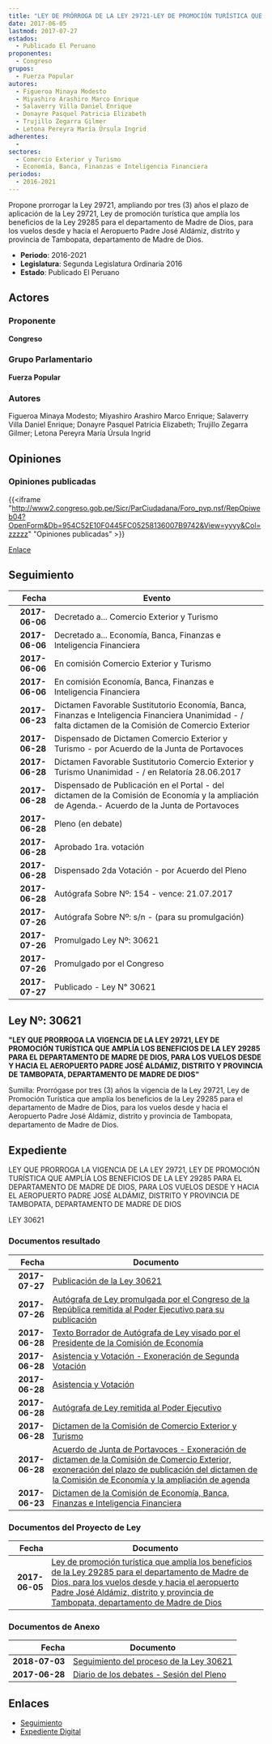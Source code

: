 ```yaml
---
title: "LEY DE PRÓRROGA DE LA LEY 29721-LEY DE PROMOCIÓN TURÍSTICA QUE AMPLÍA LOS BENEFICIOS DE LA LEY 29285, PARA EL DEPARTAMENTO DE MADRE DE DIOS, PARA LOS VUELOS DESDE Y HACIA EL AEROPUERTO PADRE JOSÉ ALDÁMIZ, DISTRITO Y PROVINCIA DE TAMBOPATA, DEPARTAMENTO DE MADRE DE DIOS"
date: 2017-06-05
lastmod: 2017-07-27
estados: 
  - Publicado El Peruano
proponentes: 
  - Congreso
grupos: 
  - Fuerza Popular
autores: 
  - Figueroa Minaya Modesto
  - Miyashiro Arashiro Marco Enrique
  - Salaverry Villa Daniel Enrique
  - Donayre Pasquel Patricia Elizabeth
  - Trujillo Zegarra Gilmer
  - Letona Pereyra María Úrsula Ingrid
adherentes: 
  - 
sectores: 
  - Comercio Exterior y Turismo
  - Economía, Banca, Finanzas e Inteligencia Financiera
periodos: 
  - 2016-2021
---
```


Propone prorrogar la Ley 29721, ampliando por tres (3) años el plazo de aplicación de la Ley 29721, Ley de promoción turística que amplía los beneficios de la Ley 29285 para el departamento de Madre de Dios, para los vuelos desde y hacia el Aeropuerto Padre José Aldámiz, distrito y provincia de Tambopata, departamento de Madre de Dios.

- **Periodo**: 2016-2021
- **Legislatura**: Segunda Legislatura Ordinaria 2016
- **Estado**: Publicado El Peruano

## Actores

### Proponente

**Congreso**

### Grupo Parlamentario

**Fuerza Popular**

### Autores

Figueroa Minaya Modesto; Miyashiro Arashiro Marco Enrique; Salaverry Villa Daniel Enrique; Donayre Pasquel Patricia Elizabeth; Trujillo Zegarra Gilmer; Letona Pereyra María Úrsula Ingrid


## Opiniones

### Opiniones publicadas

{{<iframe "http://www2.congreso.gob.pe/Sicr/ParCiudadana/Foro_pvp.nsf/RepOpiweb04?OpenForm&Db=954C52E10F0445FC05258136007B9742&View=yyyy&Col=zzzzz" "Opiniones publicadas" >}}

[Enlace](http://www2.congreso.gob.pe/Sicr/ParCiudadana/Foro_pvp.nsf/RepOpiweb04?OpenForm&Db=954C52E10F0445FC05258136007B9742&View=yyyy&Col=zzzzz)

## Seguimiento

| Fecha | Evento |
|------:|--------|
| **2017-06-06** | Decretado a... Comercio Exterior y Turismo|
| **2017-06-06** | Decretado a... Economía, Banca, Finanzas e Inteligencia Financiera|
| **2017-06-06** | En comisión Comercio Exterior y Turismo|
| **2017-06-06** | En comisión Economía, Banca, Finanzas e Inteligencia Financiera|
| **2017-06-23** | Dictamen Favorable Sustitutorio Economía, Banca, Finanzas e Inteligencia Financiera Unanimidad - / falta dictamen de la Comisión de Comercio Exterior|
| **2017-06-28** | Dispensado de Dictamen Comercio Exterior y Turismo - por Acuerdo de la Junta de Portavoces|
| **2017-06-28** | Dictamen Favorable Sustitutorio Comercio Exterior y Turismo Unanimidad - / en Relatoría 28.06.2017|
| **2017-06-28** | Dispensado de Publicación en el Portal - del dictamen de la Comisión de Economía y la ampliación de Agenda.- Acuerdo de la Junta de Portavoces|
| **2017-06-28** | Pleno (en debate)|
| **2017-06-28** | Aprobado 1ra. votación|
| **2017-06-28** | Dispensado 2da Votación - por Acuerdo del Pleno|
| **2017-06-28** | Autógrafa Sobre Nº: 154 - vence: 21.07.2017|
| **2017-07-26** | Autógrafa Sobre Nº: s/n - (para su promulgación)|
| **2017-07-26** | Promulgado Ley Nº: 30621|
| **2017-07-26** | Promulgado por el Congreso|
| **2017-07-27** | Publicado - Ley N° 30621|

## Ley Nº: 30621

**"LEY QUE PRORROGA LA VIGENCIA DE LA LEY 29721, LEY DE PROMOCIÓN TURÍSTICA QUE AMPLÍA LOS BENEFICIOS DE LA LEY 29285 PARA EL DEPARTAMENTO DE MADRE DE DIOS, PARA LOS VUELOS DESDE Y HACIA EL AEROPUERTO PADRE JOSÉ ALDÁMIZ, DISTRITO Y PROVINCIA DE TAMBOPATA, DEPARTAMENTO DE MADRE DE DIOS"**

Sumilla: Prorrógase por tres (3) años la vigencia de la Ley 29721, Ley de Promoción Turística que amplía los beneficios de la Ley 29285 para el departamento de Madre de Dios, para los vuelos desde y hacia el Aeropuerto Padre José Aldámiz, distrito y provincia de Tambopata, departamento de Madre de Dios.


## Expediente

LEY QUE PRORROGA LA VIGENCIA DE LA LEY 29721, LEY DE PROMOCIÓN TURÍSTICA QUE AMPLÍA LOS BENEFICIOS DE LA LEY 29285 PARA EL DEPARTAMENTO DE MADRE DE DIOS, PARA LOS VUELOS DESDE Y HACIA EL AEROPUERTO PADRE JOSÉ ALDÁMIZ, DISTRITO Y PROVINCIA DE TAMBOPATA, DEPARTAMENTO DE MADRE DE DIOS

LEY 30621


### Documentos resultado

| Fecha | Documento |
|------:|--------|
| **2017-07-27** | [Publicación de la Ley 30621](http://www.leyes.congreso.gob.pe/Documentos/2016_2021/ADLP/Normas_Legales/30621-LEY.pdf) |
| **2017-07-26** | [Autógrafa de Ley promulgada por el Congreso de la República remitida al Poder Ejecutivo para su publicación](http://www.leyes.congreso.gob.pe/Documentos/2016_2021/ADLP/Texto_Aprobado/AU0146320170726.pdf) |
| **2017-06-28** | [Texto Borrador de Autógrafa de Ley visado por el Presidente de la Comisión de Economía](http://www.leyes.congreso.gob.pe/Documentos/2016_2021/Texto_Borrador_de_Autografa/BAU0146320170628.PDF) |
| **2017-06-28** | [Asistencia y Votación - Exoneración de Segunda Votación](http://www.leyes.congreso.gob.pe/Documentos/2016_2021/Asistencia_y_Votacion/Proyectos_de_Ley/Exoneracion_de_Segunda_Votacion/ESV014630170628.pdf) |
| **2017-06-28** | [Asistencia y Votación](http://www.leyes.congreso.gob.pe/Documentos/2016_2021/Asistencia_y_Votacion/Proyectos_de_Ley/AV0146320170628.pdf) |
| **2017-06-28** | [Autógrafa de Ley remitida al Poder Ejecutivo](http://www.leyes.congreso.gob.pe/Documentos/2016_2021/Autografas/Ley_y_de_Resolucion_Legislativa/AU0146320170628.pdf) |
| **2017-06-28** | [Dictamen de la Comisión de Comercio Exterior y Turismo](http://www.leyes.congreso.gob.pe/Documentos/2016_2021/Dictamenes/Proyectos_de_Ley/01463DC03MAY20170628.pdf) |
| **2017-06-28** | [Acuerdo de Junta de Portavoces - Exoneración de dictamen de la Comisión de Comercio Exterior, exoneración del plazo de publicación del dictamen de la Comisión de Economía y la ampliación de agenda](http://www.leyes.congreso.gob.pe/Documentos/2016_2021/Acuerdos/Junta_Portavoces/AJP0146320170628.pdf) |
| **2017-06-23** | [Dictamen de la Comisión de Economía, Banca, Finanzas e Inteligencia Financiera](http://www.leyes.congreso.gob.pe/Documentos/2016_2021/Dictamenes/Proyectos_de_Ley/01463DC09MAY20170623.pdf) |

### Documentos del Proyecto de Ley

| Fecha | Documento |
|------:|--------|
| **2017-06-05** | [Ley de promoción turística que amplía los beneficios de la Ley 29285 para el departamento de Madre de Dios, para los vuelos desde y hacia el aeropuerto Padre José Aldámiz, distrito y provincia de Tambopata, departamento de Madre de Dios](http://www.leyes.congreso.gob.pe/Documentos/2016_2021/Proyectos_de_Ley_y_de_Resoluciones_Legislativas/PL0146320170605.pdf) |

### Documentos de Anexo

| Fecha | Documento |
|------:|--------|
| **2018-07-03** | [Seguimiento del proceso de la Ley 30621](http://www.leyes.congreso.gob.pe/Documentos/2016_2021/Seguimiento_de_Proyectos_de_Ley/01463PL20180703.PDF) |
| **2017-06-28** | [Diario de los debates - Sesión del Pleno](http://www2.congreso.gob.pe/Sicr/DiarioDebates/Publicad.nsf/SesionesPleno/05256D6E0073DFE90525814E000C2020/$FILE/SLO-2016-18.pdf) |

## Enlaces 

- [Seguimiento](http://www2.congreso.gob.pe/Sicr/TraDocEstProc/CLProLey2016.nsf/f7fff46988ca05b1052578e100829cc7/4d8b16689f7160280525813600738cf5?OpenDocument)
- [Expediente Digital](http://www2.congreso.gob.pehttp://www2.congreso.gob.pe/Sicr/TraDocEstProc/CLProLey2016.nsf/f7fff46988ca05b1052578e100829cc7/4d8b16689f7160280525813600738cf5?OpenDocument&Click=05257FB7005EB655.eb71d0cf91d8294e05256cdf006b5706/$Body/0.1C6C)
